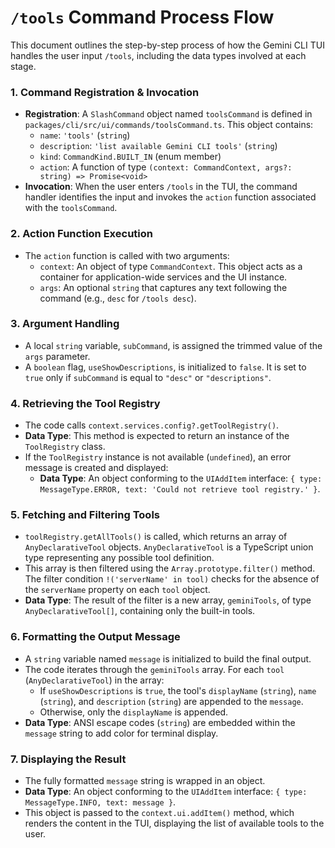 # `/tools` Command Process Flow

This document outlines the step-by-step process of how the Gemini CLI TUI handles the user input `/tools`, including the data types involved at each stage.

### 1. Command Registration & Invocation

*   **Registration**: A `SlashCommand` object named `toolsCommand` is defined in `packages/cli/src/ui/commands/toolsCommand.ts`. This object contains:
    *   `name`: `'tools'` (`string`)
    *   `description`: `'list available Gemini CLI tools'` (`string`)
    *   `kind`: `CommandKind.BUILT_IN` (enum member)
    *   `action`: A function of type `(context: CommandContext, args?: string) => Promise<void>`
*   **Invocation**: When the user enters `/tools` in the TUI, the command handler identifies the input and invokes the `action` function associated with the `toolsCommand`.

### 2. Action Function Execution

*   The `action` function is called with two arguments:
    *   `context`: An object of type `CommandContext`. This object acts as a container for application-wide services and the UI instance.
    *   `args`: An optional `string` that captures any text following the command (e.g., `desc` for `/tools desc`).

### 3. Argument Handling

*   A local `string` variable, `subCommand`, is assigned the trimmed value of the `args` parameter.
*   A `boolean` flag, `useShowDescriptions`, is initialized to `false`. It is set to `true` only if `subCommand` is equal to `"desc"` or `"descriptions"`.

### 4. Retrieving the Tool Registry

*   The code calls `context.services.config?.getToolRegistry()`.
*   **Data Type**: This method is expected to return an instance of the `ToolRegistry` class.
*   If the `ToolRegistry` instance is not available (`undefined`), an error message is created and displayed:
    *   **Data Type**: An object conforming to the `UIAddItem` interface: `{ type: MessageType.ERROR, text: 'Could not retrieve tool registry.' }`.

### 5. Fetching and Filtering Tools

*   `toolRegistry.getAllTools()` is called, which returns an array of `AnyDeclarativeTool` objects. `AnyDeclarativeTool` is a TypeScript union type representing any possible tool definition.
*   This array is then filtered using the `Array.prototype.filter()` method. The filter condition `!('serverName' in tool)` checks for the absence of the `serverName` property on each `tool` object.
*   **Data Type**: The result of the filter is a new array, `geminiTools`, of type `AnyDeclarativeTool[]`, containing only the built-in tools.

### 6. Formatting the Output Message

*   A `string` variable named `message` is initialized to build the final output.
*   The code iterates through the `geminiTools` array. For each `tool` (`AnyDeclarativeTool`) in the array:
    *   If `useShowDescriptions` is `true`, the tool's `displayName` (`string`), `name` (`string`), and `description` (`string`) are appended to the `message`.
    *   Otherwise, only the `displayName` is appended.
*   **Data Type**: ANSI escape codes (`string`) are embedded within the `message` string to add color for terminal display.

### 7. Displaying the Result

*   The fully formatted `message` string is wrapped in an object.
*   **Data Type**: An object conforming to the `UIAddItem` interface: `{ type: MessageType.INFO, text: message }`.
*   This object is passed to the `context.ui.addItem()` method, which renders the content in the TUI, displaying the list of available tools to the user.
